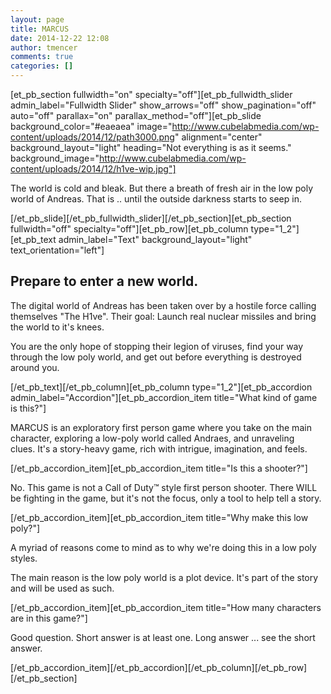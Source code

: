 ```yaml
---
layout: page
title: MARCUS
date: 2014-12-22 12:08
author: tmencer
comments: true
categories: []
---
```

[et_pb_section fullwidth="on" specialty="off"][et_pb_fullwidth_slider admin_label="Fullwidth Slider" show_arrows="off" show_pagination="off" auto="off" parallax="on" parallax_method="off"][et_pb_slide background_color="#eaeaea" image="http://www.cubelabmedia.com/wp-content/uploads/2014/12/path3000.png" alignment="center" background_layout="light" heading="Not everything is as it seems." background_image="http://www.cubelabmedia.com/wp-content/uploads/2014/12/h1ve-wip.jpg"]

The world is cold and bleak. But there a breath of fresh air in the low poly world of Andreas. That is .. until the outside darkness starts to seep in.

[/et_pb_slide][/et_pb_fullwidth_slider][/et_pb_section][et_pb_section fullwidth="off" specialty="off"][et_pb_row][et_pb_column type="1_2"][et_pb_text admin_label="Text" background_layout="light" text_orientation="left"]
<h2>Prepare to enter a new world.</h2>
The digital world of Andreas has been taken over by a hostile force calling themselves "The H1ve". Their goal: Launch real nuclear missiles and bring the world to it's knees.

You are the only hope of stopping their legion of viruses, find your way through the low poly world, and get out before everything is destroyed around you.

[/et_pb_text][/et_pb_column][et_pb_column type="1_2"][et_pb_accordion admin_label="Accordion"][et_pb_accordion_item title="What kind of game is this?"]

MARCUS is an exploratory first person game where you take on the main character, exploring a low-poly world called Andraes, and unraveling clues. It's a story-heavy game, rich with intrigue, imagination, and feels.

[/et_pb_accordion_item][et_pb_accordion_item title="Is this a shooter?"]

No. This game is not a Call of Duty™ style first person shooter. There WILL be fighting in the game, but it's not the focus, only a tool to help tell a story.

[/et_pb_accordion_item][et_pb_accordion_item title="Why make this low poly?"]

A myriad of reasons come to mind as to why we're doing this in a low poly styles.

The main reason is the low poly world is a plot device. It's part of the story and will be used as such.

[/et_pb_accordion_item][et_pb_accordion_item title="How many characters are in this game?"]

Good question. Short answer is at least one. Long answer ... see the short answer.

[/et_pb_accordion_item][/et_pb_accordion][/et_pb_column][/et_pb_row][/et_pb_section]
